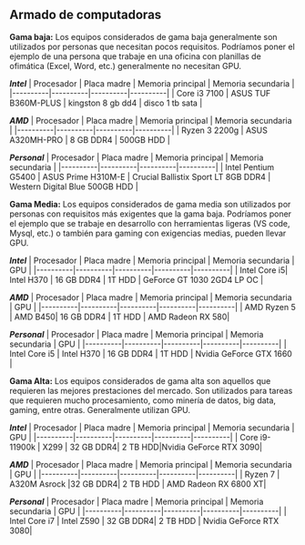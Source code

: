## Armado de computadoras

**Gama baja:**
Los equipos considerados de gama baja generalmente son utilizados por personas que necesitan pocos requisitos. Podríamos poner el ejemplo de una persona que trabaje en una oficina con planillas de ofimática (Excel, Word, etc.) generalmente no necesitan GPU.

**_Intel_**
| Procesador | Placa madre | Memoria principal | Memoria secundaria |
|----------|----------|----------|----------|
| Core i3 7100 | ASUS TUF B360M-PLUS | kingston 8 gb dd4 | disco 1 tb sata |

**_AMD_**
| Procesador | Placa madre | Memoria principal | Memoria secundaria |
|----------|----------|----------|----------|
| Ryzen 3 2200g | ASUS A320MH-PRO | 8 GB DDR4 | 500GB HDD |

**_Personal_**
| Procesador | Placa madre | Memoria principal | Memoria secundaria |
|----------|----------|----------|----------|
| Intel Pentium G5400 | ASUS Prime H310M-E | Crucial Ballistix Sport LT 8GB DDR4 | Western Digital Blue 500GB HDD |

**Gama Media:**
Los equipos considerados de gama media son utilizados por personas con requisitos más exigentes que la gama baja. Podríamos poner el ejemplo que se trabaje en desarrollo con herramientas ligeras (VS code, Mysql, etc.) o también para gaming con exigencias medias, pueden llevar GPU.

**_Intel_**
| Procesador | Placa madre | Memoria principal | Memoria secundaria | GPU |
|----------|----------|----------|----------|----------|
| Intel Core i5| Intel H370 | 16 GB DDR4 | 1T HDD | GeForce GT 1030 2GD4 LP OC |

**_AMD_**
| Procesador | Placa madre | Memoria principal | Memoria secundaria | GPU |
|----------|----------|----------|----------|----------|
| AMD Ryzen 5 | AMD B450| 16 GB DDR4 | 1T HDD | AMD Radeon RX 580|

**_Personal_**
| Procesador | Placa madre | Memoria principal | Memoria secundaria | GPU |
|----------|----------|----------|----------|----------|
| Intel Core i5 | Intel H370 | 16 GB DDR4 | 1T HDD | Nvidia GeForce GTX 1660 |

**Gama Alta:**
Los equipos considerados de gama alta son aquellos que requieren las mejores prestaciones del mercado. Son utilizados para tareas que requieren mucho procesamiento, como minería de datos, big data, gaming, entre otras. Generalmente utilizan GPU.

**_Intel_**
| Procesador | Placa madre | Memoria principal | Memoria secundaria | GPU |
|----------|----------|----------|----------|----------|
| Core i9-11900k | X299 | 32 GB DDR4| 2 TB HDD|Nvidia GeForce RTX 3090|

**_AMD_**
| Procesador | Placa madre | Memoria principal | Memoria secundaria | GPU |
|----------|----------|----------|----------|----------|
| Ryzen 7 | A320M Asrock |32 GB DDR4| 2 TB HDD | AMD Radeon RX 6800 XT|

**_Personal_**
| Procesador | Placa madre | Memoria principal | Memoria secundaria | GPU |
|----------|----------|----------|----------|----------|
| Intel Core i7 | Intel Z590 | 32 GB DDR4| 2 TB HDD | Nvidia GeForce RTX 3080|
